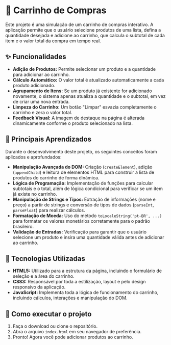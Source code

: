 # 🛒 Carrinho de Compras

Este projeto é uma simulação de um carrinho de compras interativo. A aplicação permite que o usuário selecione produtos de uma lista, defina a quantidade desejada e adicione ao carrinho, que calcula o subtotal de cada item e o valor total da compra em tempo real.

## ✨ Funcionalidades

* **Adição de Produtos:** Permite selecionar um produto e a quantidade para adicionar ao carrinho.
* **Cálculo Automático:** O valor total é atualizado automaticamente a cada produto adicionado.
* **Agrupamento de Itens:** Se um produto já existente for adicionado novamente, o sistema apenas atualiza a quantidade e o subtotal, em vez de criar uma nova entrada.
* **Limpeza do Carrinho:** Um botão "Limpar" esvazia completamente o carrinho e zera o valor total.
* **Feedback Visual:** A imagem de destaque na página é alterada dinamicamente conforme o produto selecionado na lista.

## 🧠 Principais Aprendizados

Durante o desenvolvimento deste projeto, os seguintes conceitos foram aplicados e aprofundados:

* **Manipulação Avançada do DOM:** Criação (`createElement`), adição (`appendChild`) e leitura de elementos HTML para construir a lista de produtos do carrinho de forma dinâmica.
* **Lógica de Programação:** Implementação de funções para calcular subtotais e o total, além de lógica condicional para verificar se um item já existe no carrinho.
* **Manipulação de Strings e Tipos:** Extração de informações (nome e preço) a partir de strings e conversão de tipos de dados (`parseInt`, `parseFloat`) para realizar cálculos.
* **Formatação de Moeda:** Uso do método `toLocaleString('pt-BR', ...)` para formatar os valores monetários corretamente para o padrão brasileiro.
* **Validação de Entradas:** Verificação para garantir que o usuário selecione um produto e insira uma quantidade válida antes de adicionar ao carrinho.

## 🚀 Tecnologias Utilizadas

* **HTML5:** Utilizado para a estrutura da página, incluindo o formulário de seleção e a área do carrinho.
* **CSS3:** Responsável por toda a estilização, layout e pelo design responsivo da aplicação.
* **JavaScript:** Implementa toda a lógica de funcionamento do carrinho, incluindo cálculos, interações e manipulação do DOM.

## 🎯 Como executar o projeto

1.  Faça o download ou clone o repositório.
2.  Abra o arquivo `index.html` em seu navegador de preferência.
3.  Pronto! Agora você pode adicionar produtos ao carrinho.
